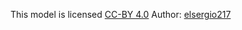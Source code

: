 This model is licensed [CC-BY 4.0](https://creativecommons.org/licenses/by/4.0/)
Author: [elsergio217](https://sketchfab.com/elsergio217)
